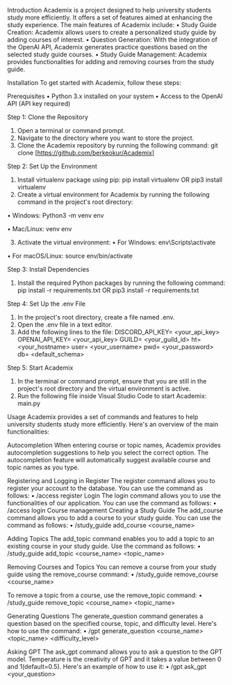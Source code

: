 Introduction
Academix is a project designed to help university students study more efficiently. It offers a set of features aimed at enhancing the study experience. The main features of Academix include:
•	Study Guide Creation: Academix allows users to create a personalized study guide by adding courses of interest.
•	Question Generation: With the integration of the OpenAI API, Academix generates practice questions based on the selected study guide courses.
•	Study Guide Management: Academix provides functionalities for adding and removing courses from the study guide.

Installation
To get started with Academix, follow these steps:

Prerequisites
•	Python 3.x installed on your system
•	Access to the OpenAI API (API key required)

Step 1: Clone the Repository
1.	Open a terminal or command prompt.
2.	Navigate to the directory where you want to store the project.
3.	Clone the Academix repository by running the following command:
git clone [https://github.com/berkeokur/Academix]

Step 2: Set Up the Environment
1.	Install virtualenv package using pip:
pip install virtualenv
OR
pip3 install virtualenv
2.	Create a virtual environment for Academix by running the following command in the project's root directory:

•	Windows:
Python3 -m venv env
	
•	Mac/Linux:
venv env

3.	Activate the virtual environment:
•	For Windows:
env\Scripts\activate

•	For macOS/Linux:
source env/bin/activate







Step 3: Install Dependencies
1.	Install the required Python packages by running the following command:
pip install -r requirements.txt 
OR 
pip3 install -r requirements.txt




Step 4: Set Up the .env File
1.	In the project's root directory, create a file named .env.
2.	Open the .env file in a text editor.
3.	Add the following lines to the file:
DISCORD_API_KEY= <your_api_key>
OPENAI_API_KEY= <your_api_key>
GUILD= <your_guild_id>
ht= <your_hostname>
user= <your_username>
pwd= <your_password>
db= <default_schema>

Step 5: Start Academix
1.	In the terminal or command prompt, ensure that you are still in the project's root directory and the virtual environment is active.
2.	Run the following file inside Visual Studio Code to start Academix:
main.py



Usage
Academix provides a set of commands and features to help university students study more efficiently. Here's an overview of the main functionalities:

Autocompletion
When entering course or topic names, Academix provides autocompletion suggestions to help you select the correct option. The autocompletion feature will automatically suggest available course and topic names as you type.


Registering and Logging in
Register
The register command allows you to register your account to the database. You can use the command as follows:
•	/access register <email> <password>
Login
The login command allows you to use the functionalities of our application. You can use the command as follows:
•	/access login <email> <password>
Course management
Creating a Study Guide
The add_course command allows you to add a course to your study guide. You can use the command as follows:
•	/study_guide add_course <course_name>

Adding Topics
The add_topic command enables you to add a topic to an existing course in your study guide. Use the command as follows:
•	/study_guide add_topic <course_name> <topic_name>

Removing Courses and Topics
You can remove a course from your study guide using the remove_course command:
•	/study_guide remove_course <course_name>

To remove a topic from a course, use the remove_topic command:
•	/study_guide remove_topic <course_name> <topic_name>

Generating Questions
The generate_question command generates a question based on the specified course, topic, and difficulty level. Here's how to use the command:
•	/gpt generate_question <course_name>  <topic_name>  <difficulty_level>

Asking GPT
The ask_gpt command allows you to ask a question to the GPT model. Temperature is the creativity of GPT and it takes a value between 0 and 1(default=0.5). Here's an example of how to use it:
•	/gpt ask_gpt <your_question> <temperature>

